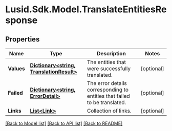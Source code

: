 # Lusid.Sdk.Model.TranslateEntitiesResponse

## Properties

Name | Type | Description | Notes
------------ | ------------- | ------------- | -------------
**Values** | [**Dictionary&lt;string, TranslationResult&gt;**](TranslationResult.md) | The entities that were successfully translated. | [optional] 
**Failed** | [**Dictionary&lt;string, ErrorDetail&gt;**](ErrorDetail.md) | The error details corresponding to entities that failed to be translated. | [optional] 
**Links** | [**List&lt;Link&gt;**](Link.md) | Collection of links. | [optional] 

[[Back to Model list]](../README.md#documentation-for-models) [[Back to API list]](../README.md#documentation-for-api-endpoints) [[Back to README]](../README.md)

